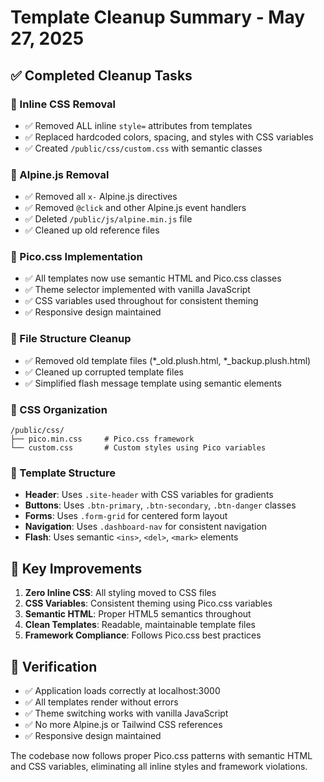 # Template Cleanup Summary - May 27, 2025

## ✅ Completed Cleanup Tasks

### 🧹 Inline CSS Removal
- ✅ Removed ALL inline `style=` attributes from templates
- ✅ Replaced hardcoded colors, spacing, and styles with CSS variables
- ✅ Created `/public/css/custom.css` with semantic classes

### 🚫 Alpine.js Removal
- ✅ Removed all `x-` Alpine.js directives
- ✅ Removed `@click` and other Alpine.js event handlers
- ✅ Deleted `/public/js/alpine.min.js` file
- ✅ Cleaned up old reference files

### 🎨 Pico.css Implementation
- ✅ All templates now use semantic HTML and Pico.css classes
- ✅ Theme selector implemented with vanilla JavaScript
- ✅ CSS variables used throughout for consistent theming
- ✅ Responsive design maintained

### 📁 File Structure Cleanup
- ✅ Removed old template files (*_old.plush.html, *_backup.plush.html)
- ✅ Cleaned up corrupted template files
- ✅ Simplified flash message template using semantic elements

### 🔧 CSS Organization
```
/public/css/
├── pico.min.css     # Pico.css framework
└── custom.css       # Custom styles using Pico variables
```

### 📝 Template Structure
- **Header**: Uses `.site-header` with CSS variables for gradients
- **Buttons**: Uses `.btn-primary`, `.btn-secondary`, `.btn-danger` classes
- **Forms**: Uses `.form-grid` for centered form layout
- **Navigation**: Uses `.dashboard-nav` for consistent navigation
- **Flash**: Uses semantic `<ins>`, `<del>`, `<mark>` elements

## 🎯 Key Improvements

1. **Zero Inline CSS**: All styling moved to CSS files
2. **CSS Variables**: Consistent theming using Pico.css variables
3. **Semantic HTML**: Proper HTML5 semantics throughout
4. **Clean Templates**: Readable, maintainable template files
5. **Framework Compliance**: Follows Pico.css best practices

## 🧪 Verification
- ✅ Application loads correctly at localhost:3000
- ✅ All templates render without errors
- ✅ Theme switching works with vanilla JavaScript
- ✅ No more Alpine.js or Tailwind CSS references
- ✅ Responsive design maintained

The codebase now follows proper Pico.css patterns with semantic HTML and CSS variables, eliminating all inline styles and framework violations.
